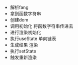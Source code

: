 - 解析fang
- 拿到函数字符串
- 创建dom
- 调用初始化 将函数字符串传进去
- 进行渲染初始化
- 执行useState 单向链表
- 生成结果 渲染
- 执行setState
- 触发重新渲染